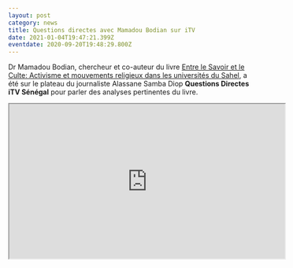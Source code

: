 ```yaml
---
layout: post
category: news
title: Questions directes avec Mamadou Bodian sur iTV
date: 2021-01-04T19:47:21.399Z
eventdate: 2020-09-20T19:48:29.800Z
---
```

Dr Mamadou Bodian, chercheur et co-auteur du livre [Entre le Savoir et le Culte: Activisme et mouvements religieux dans les universités du Sahel](https://www.amalion.net/catalogue/entre-le-savoir-et-le-culte-activisme-et-mouvements-religieux-dans-les-universit%C3%A9s-du-sahel/), a été sur le plateau du journaliste Alassane Samba Diop **Questions Directes**  **iTV Sénégal** pour parler des analyses pertinentes du livre.

<div class="video-box"><iframe width="560" height="315" src="https://www.youtube.com/embed/https://youtu.be/GV-WjVOYvbM?rel=0" allow="accelerometer; autoplay; encrypted-media; gyroscope; picture-in-picture" allowfullscreen></iframe></div>